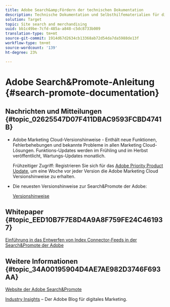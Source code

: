 ```yaml
---
title: Adobe Search&amp;Fördern der technischen Dokumentation
description: Technische Dokumentation und Selbsthilfematerialien für die Adobe Search&amp;Promote
solution: Target
topic: Site search and merchandising
uuid: bb1c49be-7cfd-485a-a848-c5dc8733b009
translation-type: tm+mt
source-git-commit: 1914d67d2634cb13368ab72d54da7da5988de13f
workflow-type: tm+mt
source-wordcount: '139'
ht-degree: 23%

---
```



# Adobe Search&amp;Promote-Anleitung {#search-promote-documentation}

## Nachrichten und Mitteilungen {#topic_02625547D07F411DBAC9593FCBD4741B}

<!-- * **Attention:** [Adobe Search&amp;Promote End-of-Service Announcement](/help/sp-eol.md). -->

* Adobe Marketing Cloud-Versionshinweise - Enthält neue Funktionen, Fehlerbehebungen und bekannte Probleme in allen Marketing Cloud-Lösungen. Funktions-Updates werden im Frühling und im Herbst veröffentlicht, Wartungs-Updates monatlich.

   Frühzeitiger Zugriff: Registrieren Sie sich für das [Adobe Priority Product Update](https://campaign.adobe.com/webApp/adbePriorityProductSubscribe), um eine Woche vor jeder Version die Adobe Marketing Cloud Versionshinweise zu erhalten.

* Die neuesten Versionshinweise zur Search&amp;Promote der Adobe:

   [Versionshinweise](/help/c-searchpromote-release-notes/c-rn-02-13-18-version-1811.md)

## Whitepaper {#topic_EED10B7F7E8D4A9A8F759FE24C461937}

[Einführung in das Entwerfen von Index Connector-Feeds in der Search&amp;Promote der Adobe](https://marketing.adobe.com/resources/help/en_US/snp/index_connector_feeds.pdf)

## Weitere Informationen {#topic_34A00195904D4AE7AE982D3746F693AA}

[Website der Adobe Search&amp;Promote](https://www.adobe.com/solutions/testing-targeting/search-driven-merchandising.html)

[Industry Insights](https://blogs.adobe.com/digitalmarketing/) – Der Adobe Blog für digitales Marketing.
